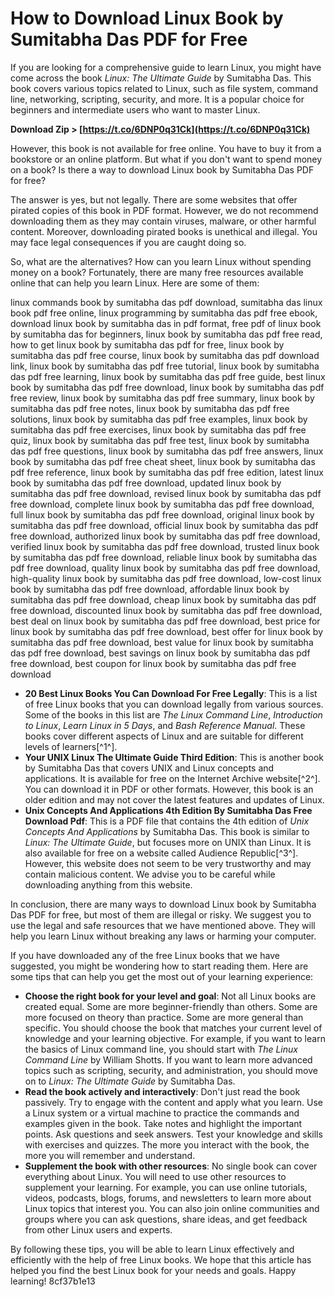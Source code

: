 
 
# How to Download Linux Book by Sumitabha Das PDF for Free
 
If you are looking for a comprehensive guide to learn Linux, you might have come across the book *Linux: The Ultimate Guide* by Sumitabha Das. This book covers various topics related to Linux, such as file system, command line, networking, scripting, security, and more. It is a popular choice for beginners and intermediate users who want to master Linux.
 
**Download Zip &gt; [https://t.co/6DNP0q31Ck](https://t.co/6DNP0q31Ck)**


 
However, this book is not available for free online. You have to buy it from a bookstore or an online platform. But what if you don't want to spend money on a book? Is there a way to download Linux book by Sumitabha Das PDF for free?
 
The answer is yes, but not legally. There are some websites that offer pirated copies of this book in PDF format. However, we do not recommend downloading them as they may contain viruses, malware, or other harmful content. Moreover, downloading pirated books is unethical and illegal. You may face legal consequences if you are caught doing so.
 
So, what are the alternatives? How can you learn Linux without spending money on a book? Fortunately, there are many free resources available online that can help you learn Linux. Here are some of them:
 
linux commands book by sumitabha das pdf download,  sumitabha das linux book pdf free online,  linux programming by sumitabha das pdf free ebook,  download linux book by sumitabha das in pdf format,  free pdf of linux book by sumitabha das for beginners,  linux book by sumitabha das pdf free read,  how to get linux book by sumitabha das pdf for free,  linux book by sumitabha das pdf free course,  linux book by sumitabha das pdf download link,  linux book by sumitabha das pdf free tutorial,  linux book by sumitabha das pdf free learning,  linux book by sumitabha das pdf free guide,  best linux book by sumitabha das pdf free download,  linux book by sumitabha das pdf free review,  linux book by sumitabha das pdf free summary,  linux book by sumitabha das pdf free notes,  linux book by sumitabha das pdf free solutions,  linux book by sumitabha das pdf free examples,  linux book by sumitabha das pdf free exercises,  linux book by sumitabha das pdf free quiz,  linux book by sumitabha das pdf free test,  linux book by sumitabha das pdf free questions,  linux book by sumitabha das pdf free answers,  linux book by sumitabha das pdf free cheat sheet,  linux book by sumitabha das pdf free reference,  linux book by sumitabha das pdf free edition,  latest linux book by sumitabha das pdf free download,  updated linux book by sumitabha das pdf free download,  revised linux book by sumitabha das pdf free download,  complete linux book by sumitabha das pdf free download,  full linux book by sumitabha das pdf free download,  original linux book by sumitabha das pdf free download,  official linux book by sumitabha das pdf free download,  authorized linux book by sumitabha das pdf free download,  verified linux book by sumitabha das pdf free download,  trusted linux book by sumitabha das pdf free download,  reliable linux book by sumitabha das pdf free download,  quality linux book by sumitabha das pdf free download,  high-quality linux book by sumitabha das pdf free download,  low-cost linux book by sumitabha das pdf free download,  affordable linux book by sumitabha das pdf free download,  cheap linux book by sumitabha das pdf free download,  discounted linux book by sumitabha das pdf free download,  best deal on linux book by sumitabha das pdf free download,  best price for linux book by sumitabha das pdf free download,  best offer for linux book by sumitabha das pdf free download,  best value for linux book by sumitabha das pdf free download,  best savings on linux book by sumitabha das pdf free download,  best coupon for linux book by sumitabha das pdf free download
 
- **20 Best Linux Books You Can Download For Free Legally**: This is a list of free Linux books that you can download legally from various sources. Some of the books in this list are *The Linux Command Line*, *Introduction to Linux*, *Learn Linux in 5 Days*, and *Bash Reference Manual*. These books cover different aspects of Linux and are suitable for different levels of learners[^1^].
- **Your UNIX Linux The Ultimate Guide Third Edition**: This is another book by Sumitabha Das that covers UNIX and Linux concepts and applications. It is available for free on the Internet Archive website[^2^]. You can download it in PDF or other formats. However, this book is an older edition and may not cover the latest features and updates of Linux.
- **Unix Concepts And Applications 4th Edition By Sumitabha Das Free Download Pdf**: This is a PDF file that contains the 4th edition of *Unix Concepts And Applications* by Sumitabha Das. This book is similar to *Linux: The Ultimate Guide*, but focuses more on UNIX than Linux. It is also available for free on a website called Audience Republic[^3^]. However, this website does not seem to be very trustworthy and may contain malicious content. We advise you to be careful while downloading anything from this website.

In conclusion, there are many ways to download Linux book by Sumitabha Das PDF for free, but most of them are illegal or risky. We suggest you to use the legal and safe resources that we have mentioned above. They will help you learn Linux without breaking any laws or harming your computer.

If you have downloaded any of the free Linux books that we have suggested, you might be wondering how to start reading them. Here are some tips that can help you get the most out of your learning experience:

- **Choose the right book for your level and goal**: Not all Linux books are created equal. Some are more beginner-friendly than others. Some are more focused on theory than practice. Some are more general than specific. You should choose the book that matches your current level of knowledge and your learning objective. For example, if you want to learn the basics of Linux command line, you should start with *The Linux Command Line* by William Shotts. If you want to learn more advanced topics such as scripting, security, and administration, you should move on to *Linux: The Ultimate Guide* by Sumitabha Das.
- **Read the book actively and interactively**: Don't just read the book passively. Try to engage with the content and apply what you learn. Use a Linux system or a virtual machine to practice the commands and examples given in the book. Take notes and highlight the important points. Ask questions and seek answers. Test your knowledge and skills with exercises and quizzes. The more you interact with the book, the more you will remember and understand.
- **Supplement the book with other resources**: No single book can cover everything about Linux. You will need to use other resources to supplement your learning. For example, you can use online tutorials, videos, podcasts, blogs, forums, and newsletters to learn more about Linux topics that interest you. You can also join online communities and groups where you can ask questions, share ideas, and get feedback from other Linux users and experts.

By following these tips, you will be able to learn Linux effectively and efficiently with the help of free Linux books. We hope that this article has helped you find the best Linux book for your needs and goals. Happy learning!
 8cf37b1e13
 
